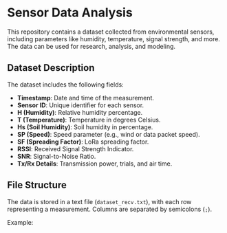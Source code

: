 # Sensor Data Analysis

This repository contains a dataset collected from environmental sensors, including parameters like humidity, temperature, signal strength, and more. The data can be used for research, analysis, and modeling.

## Dataset Description

The dataset includes the following fields:
- **Timestamp**: Date and time of the measurement.
- **Sensor ID**: Unique identifier for each sensor.
- **H (Humidity)**: Relative humidity percentage.
- **T (Temperature)**: Temperature in degrees Celsius.
- **Hs (Soil Humidity)**: Soil humidity in percentage.
- **SP (Speed)**: Speed parameter (e.g., wind or data packet speed).
- **SF (Spreading Factor)**: LoRa spreading factor.
- **RSSI**: Received Signal Strength Indicator.
- **SNR**: Signal-to-Noise Ratio.
- **Tx/Rx Details**: Transmission power, trials, and air time.

## File Structure

The data is stored in a text file (`dataset_recv.txt`), with each row representing a measurement. Columns are separated by semicolons (`;`).

Example:
